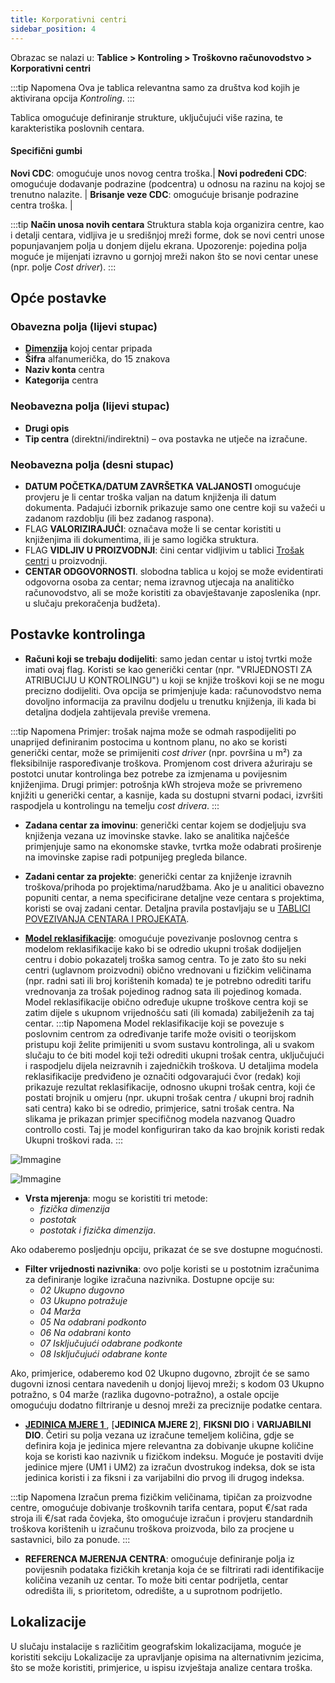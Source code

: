 ```yaml
---
title: Korporativni centri
sidebar_position: 4
---
```



Obrazac se nalazi u: **Tablice > Kontroling > Troškovno računovodstvo > Korporativni centri**

:::tip Napomena
Ova je tablica relevantna samo za društva kod kojih je aktivirana opcija *Kontroling*.
:::

Tablica omogućuje definiranje strukture, uključujući više razina, te karakteristika poslovnih centara.

#### Specifični gumbi

**Novi CDC**: omogućuje unos novog centra troška.|
**Novi podređeni CDC**: omogućuje dodavanje podrazine (podcentra) u odnosu na razinu na kojoj se trenutno nalazite. |
**Brisanje veze CDC**: omogućuje brisanje podrazine centra troška. |


:::tip **Način unosa novih centara**
Struktura stabla koja organizira centre, kao i detalji centara, vidljiva je u središnjoj mreži forme, dok se novi centri unose popunjavanjem polja u donjem dijelu ekrana.
Upozorenje: pojedina polja moguće je mijenjati izravno u gornjoj mreži nakon što se novi centar unese (npr. polje *Cost driver*).
:::

## Opće postavke

### Obavezna polja (lijevi stupac)
- [**Dimenzija**](/docs/controlling/controlling-parametrization/controlling-specific-settings/dimension) kojoj centar pripada
- **Šifra** alfanumerička, do 15 znakova
- **Naziv konta** centra
- **Kategorija** centra

### Neobavezna polja (lijevi stupac) 
- **Drugi opis**
- **Tip centra** (direktni/indirektni) – ova postavka ne utječe na izračune.

### Neobavezna polja (desni stupac) 
- **DATUM POČETKA/DATUM ZAVRŠETKA VALJANOSTI** omogućuje provjeru je li centar troška valjan na datum knjiženja ili datum dokumenta. Padajući izbornik prikazuje samo one centre koji su važeći u zadanom razdoblju (ili bez zadanog raspona).
- FLAG **VALORIZIRAJUĆI**: označava može li se centar koristiti u knjiženjima ili dokumentima, ili je samo logička struktura.
- FLAG **VIDLJIV U PROIZVODNJI**: čini centar vidljivim u tablici [Trošak centri](/docs/configurations/tables/production/cost-center) u proizvodnji.
- **CENTAR ODGOVORNOSTI**. slobodna tablica u kojoj se može evidentirati odgovorna osoba za centar; nema izravnog utjecaja na analitičko računovodstvo, ali se može koristiti za obavještavanje zaposlenika (npr. u slučaju prekoračenja budžeta).

## Postavke kontrolinga

- **Računi koji se trebaju dodijeliti**: samo jedan centar u istoj tvrtki može imati ovaj flag. Koristi se kao generički centar (npr. "VRIJEDNOSTI ZA ATRIBUCIJU U KONTROLINGU") u koji se knjiže troškovi koji se ne mogu precizno dodijeliti. Ova opcija se primjenjuje kada: računovodstvo nema dovoljno informacija za pravilnu dodjelu u trenutku knjiženja, ili kada bi detaljna dodjela zahtijevala previše vremena.

:::tip Napomena
Primjer: trošak najma može se odmah raspodijeliti po unaprijed definiranim postocima u kontnom planu, no ako se koristi generički centar, može se primijeniti *cost driver* (npr. površina u m²) za fleksibilnije raspoređivanje troškova. Promjenom cost drivera ažuriraju se postotci unutar kontrolinga bez potrebe za izmjenama u povijesnim knjiženjima.
Drugi primjer: potrošnja kWh strojeva može se privremeno knjižiti u generički centar, a kasnije, kada su dostupni stvarni podaci, izvršiti raspodjela u kontrolingu na temelju *cost drivera*.
:::

- **Zadana centar za imovinu**: generički centar kojem se dodjeljuju sva knjiženja vezana uz imovinske stavke. Iako se analitika najčešće primjenjuje samo na ekonomske stavke, tvrtka može odabrati proširenje na imovinske zapise radi potpunijeg pregleda bilance.

- **Zadani centar za projekte**: generički centar za knjiženje izravnih troškova/prihoda po projektima/narudžbama. Ako je u analitici obavezno popuniti centar, a nema specificirane detaljne veze centara s projektima, koristi se ovaj zadani centar. Detaljna pravila postavljaju se u [TABLICI POVEZIVANJA CENTARA I PROJEKATA](/docs/configurations/tables/controlling/analytical-accounting/projects-centers-association).

- [**Model reklasifikacije**](/docs/controlling/reclassifications/create-reclassification-model): omogućuje povezivanje poslovnog centra s modelom reklasifikacije kako bi se odredio ukupni trošak dodijeljen centru i dobio pokazatelj troška samog centra. To je zato što su neki centri (uglavnom proizvodni) obično vrednovani u fizičkim veličinama (npr. radni sati ili broj korištenih komada) te je potrebno odrediti tarifu vrednovanja za trošak pojedinog radnog sata ili pojedinog komada. Model reklasifikacije obično određuje ukupne troškove centra koji se zatim dijele s ukupnom vrijednošću sati (ili komada) zabilježenih za taj centar.
:::tip Napomena
Model reklasifikacije koji se povezuje s poslovnim centrom za određivanje tarife može ovisiti o teorijskom pristupu koji želite primijeniti u svom sustavu kontrolinga, ali u svakom slučaju to će biti model koji teži odrediti ukupni trošak centra, uključujući i raspodjelu dijela neizravnih i zajedničkih troškova. U detaljima modela reklasifikacije predviđeno je označiti odgovarajući čvor (redak) koji prikazuje rezultat reklasifikacije, odnosno ukupni trošak centra, koji će postati brojnik u omjeru (npr. ukupni trošak centra / ukupni broj radnih sati centra) kako bi se odredio, primjerice, satni trošak centra. Na slikama je prikazan primjer specifičnog modela nazvanog Quadro controllo costi. Taj je model konfiguriran tako da kao brojnik koristi redak Ukupni troškovi rada.
:::

![Immagine](/img/it-it/configurations/tables/controlling/analytical-accounting/corporate-centers/corporate-center-model-connection.png)

![Immagine](/img/it-it/configurations/tables/controlling/analytical-accounting/corporate-centers/QCC-model.png)

- **Vrsta mjerenja**: mogu se koristiti tri metode:
    - *fizička dimenzija*
    - *postotak*
    - *postotak i fizička dimenzija*.

Ako odaberemo posljednju opciju, prikazat će se sve dostupne mogućnosti.

- **Filter vrijednosti nazivnika**: ovo polje koristi se u postotnim izračunima za definiranje logike izračuna nazivnika. Dostupne opcije su:
    - *02 Ukupno dugovno*
    - *03 Ukupno potražuje*
    - *04 Marža*
    - *05 Na odabrani podkonto*
    - *06 Na odabrani konto*
    - *07 Isključujući odabrane podkonte*
    - *08 Isključujući odabrane konte*

Ako, primjerice, odaberemo kod 02 Ukupno dugovno, zbrojit će se samo dugovni iznosi centara navedenih u donjoj lijevoj mreži; s kodom 03 Ukupno potražno, s 04 marže (razlika dugovno-potražno), a ostale opcije omogućuju dodatno filtriranje u desnoj mreži za preciznije podatke centara.

- [**JEDINICA MJERE 1** ](/docs/controlling/controlling-parametrization/controlling-specific-settings/measure-units), [**JEDINICA MJERE 2**], **FIKSNI DIO** i **VARIJABILNI DIO**. Četiri su polja vezana uz izračune temeljem količina, gdje se definira koja je jedinica mjere relevantna za dobivanje ukupne količine koja se koristi kao nazivnik u fizičkom indeksu. Moguće je postaviti dvije jedinice mjere (UM1 i UM2) za izračun dvostrukog indeksa, dok se ista jedinica koristi i za fiksni i za varijabilni dio prvog ili drugog indeksa.

:::tip Napomena
Izračun prema fizičkim veličinama, tipičan za proizvodne centre, omogućuje dobivanje troškovnih tarifa centara, poput €/sat rada stroja ili €/sat rada čovjeka, što omogućuje izračun i provjeru standardnih troškova korištenih u izračunu troškova proizvoda, bilo za procjene u sastavnici, bilo za ponude.
:::

- **REFERENCA MJERENJA CENTRA**: omogućuje definiranje polja iz povijesnih podataka fizičkih kretanja koja će se filtrirati radi identifikacije količina vezanih uz centar. To može biti centar podrijetla, centar odredišta ili, s prioritetom, odredište, a u suprotnom podrijetlo.

## Lokalizacije

U slučaju instalacije s različitim geografskim lokalizacijama, moguće je koristiti sekciju Lokalizacije za upravljanje opisima na alternativnim jezicima, što se može koristiti, primjerice, u ispisu izvještaja analize centara troška.